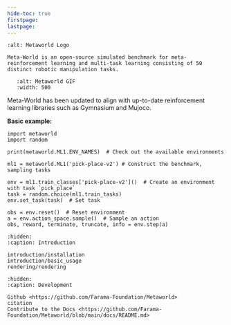 ```yaml
---
hide-toc: true
firstpage:
lastpage:
---
```


```{project-logo} _static/metaworld-text.svg
:alt: Metaworld Logo
```

```{project-heading}
Meta-World is an open-source simulated benchmark for meta-reinforcement learning and multi-task learning consisting of 50 distinct robotic manipulation tasks.
```

```{figure} _static/mt10.gif
   :alt: Metaworld GIF
   :width: 500
```

Meta-World has been updated to align with up-to-date reinforcement learning libraries such as Gymnasium and Mujoco. 

**Basic example:**

```{code-block} python
import metaworld
import random

print(metaworld.ML1.ENV_NAMES)  # Check out the available environments

ml1 = metaworld.ML1('pick-place-v2') # Construct the benchmark, sampling tasks

env = ml1.train_classes['pick-place-v2']()  # Create an environment with task `pick_place`
task = random.choice(ml1.train_tasks)
env.set_task(task)  # Set task

obs = env.reset()  # Reset environment
a = env.action_space.sample()  # Sample an action
obs, reward, terminate, truncate, info = env.step(a)
```

```{toctree}
:hidden:
:caption: Introduction

introduction/installation
introduction/basic_usage
rendering/rendering
```


```{toctree}
:hidden:
:caption: Development

Github <https://github.com/Farama-Foundation/Metaworld>
citation
Contribute to the Docs <https://github.com/Farama-Foundation/Metaworld/blob/main/docs/README.md>
```

